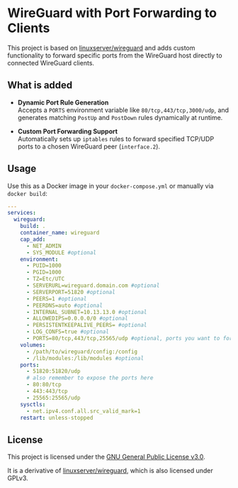# WireGuard with Port Forwarding to Clients

This project is based on [linuxserver/wireguard](https://github.com/linuxserver/docker-wireguard) and adds custom functionality to forward specific ports from the WireGuard host directly to connected WireGuard clients.

## What is added

- **Dynamic Port Rule Generation**  
  Accepts a `PORTS` environment variable like `80/tcp,443/tcp,3000/udp`, and generates matching `PostUp` and `PostDown` rules dynamically at runtime.

- **Custom Port Forwarding Support**  
  Automatically sets up `iptables` rules to forward specified TCP/UDP ports to a chosen WireGuard peer (`interface.2`).

## Usage

Use this as a Docker image in your `docker-compose.yml` or manually via `docker build`:

```yaml
---
services:
  wireguard:
    build: .
    container_name: wireguard
    cap_add:
      - NET_ADMIN
      - SYS_MODULE #optional
    environment:
      - PUID=1000
      - PGID=1000
      - TZ=Etc/UTC
      - SERVERURL=wireguard.domain.com #optional
      - SERVERPORT=51820 #optional
      - PEERS=1 #optional
      - PEERDNS=auto #optional
      - INTERNAL_SUBNET=10.13.13.0 #optional
      - ALLOWEDIPS=0.0.0.0/0 #optional
      - PERSISTENTKEEPALIVE_PEERS= #optional
      - LOG_CONFS=true #optional
      - PORTS=80/tcp,443/tcp,25565/udp #optional, ports you want to forward
    volumes:
      - /path/to/wireguard/config:/config
      - /lib/modules:/lib/modules #optional
    ports:
      - 51820:51820/udp
      # also remember to expose the ports here
      - 80:80/tcp
      - 443:443/tcp
      - 25565:25565/udp
    sysctls:
      - net.ipv4.conf.all.src_valid_mark=1
    restart: unless-stopped
```





## License

This project is licensed under the [GNU General Public License v3.0](./LICENSE).

It is a derivative of [linuxserver/wireguard](https://github.com/linuxserver/docker-wireguard), which is also licensed under GPLv3.
